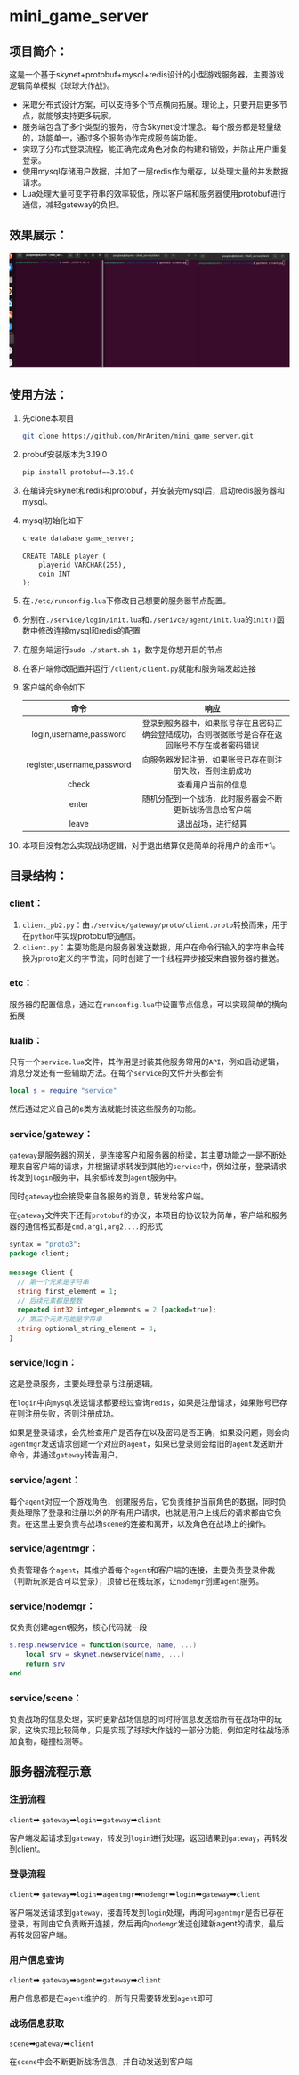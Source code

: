 # mini_game_server

## 项目简介：

这是一个基于skynet+protobuf+mysql+redis设计的小型游戏服务器，主要游戏逻辑简单模拟《球球大作战》。

- 采取分布式设计方案，可以支持多个节点横向拓展。理论上，只要开启更多节点，就能够支持更多玩家。
- 服务端包含了多个类型的服务，符合Skynet设计理念。每个服务都是轻量级的，功能单一，通过多个服务协作完成服务端功能。
- 实现了分布式登录流程，能正确完成角色对象的构建和销毁，并防止用户重复登录。
- 使用mysql存储用户数据，并加了一层redis作为缓存，以处理大量的并发数据请求。
- Lua处理大量可变字符串的效率较低，所以客户端和服务器使用protobuf进行通信，减轻gateway的负担。



## 效果展示：

![Alt text](./SHOW.gif)



## 使用方法：

1. 先clone本项目

   ```bash
   git clone https://github.com/MrAriten/mini_game_server.git
   ```

2. probuf安装版本为3.19.0

   ```bash
   pip install protobuf==3.19.0
   ```

3. 在编译完skynet和redis和protobuf，并安装完mysql后，启动redis服务器和mysql。

4. mysql初始化如下

   ```mysql
   create database game_server;
   
   CREATE TABLE player (
       playerid VARCHAR(255),
       coin INT
   );
   ```

5. 在`./etc/runconfig.lua`下修改自己想要的服务器节点配置。

6. 分别在`./service/login/init.lua`和`./serivce/agent/init.lua`的`init()`函数中修改连接mysql和redis的配置

7. 在服务端运行`sudo ./start.sh 1`，数字是你想开启的节点

8. 在客户端修改配置并运行'`/client/client.py`就能和服务端发起连接

9. 客户端的命令如下

   |            命令            |                             响应                             |
   | :------------------------: | :----------------------------------------------------------: |
   |  login,username,password   | 登录到服务器中，如果账号存在且密码正确会登陆成功，否则根据账号是否存在返回账号不存在或者密码错误 |
   | register,username,password |   向服务器发起注册，如果账号已存在则注册失败，否则注册成功   |
   |           check            |                      查看用户当前的信息                      |
   |           enter            |   随机分配到一个战场，此时服务器会不断更新战场信息给客户端   |
   |           leave            |                      退出战场，进行结算                      |

10. 本项目没有怎么实现战场逻辑，对于退出结算仅是简单的将用户的金币+1。



## 目录结构：

### client：

1. `client_pb2.py`：由`./service/gateway/proto/client.proto`转换而来，用于在`python`中实现protobuf的通信。
2. `client.py`：主要功能是向服务器发送数据，用户在命令行输入的字符串会转换为`proto`定义的字节流，同时创建了一个线程异步接受来自服务器的推送。

### etc：

服务器的配置信息，通过在`runconfig.lua`中设置节点信息，可以实现简单的横向拓展

### lualib：

只有一个`service.lua`文件，其作用是封装其他服务常用的`API`，例如启动逻辑，消息分发还有一些辅助方法。在每个`service`的文件开头都会有

```lua
local s = require "service"
```

然后通过定义自己的s类方法就能封装这些服务的功能。

### service/gateway：

`gateway`是服务器的网关，是连接客户和服务器的桥梁，其主要功能之一是不断处理来自客户端的请求，并根据请求转发到其他的`service`中，例如注册，登录请求转发到`login`服务中，其余都转发到`agent`服务中。

同时`gateway`也会接受来自各服务的消息，转发给客户端。

在`gateway`文件夹下还有`protobuf`的协议，本项目的协议较为简单，客户端和服务器的通信格式都是`cmd,arg1,arg2,...`的形式

```protobuf
syntax = "proto3";
package client;

message Client {
  // 第一个元素是字符串
  string first_element = 1;
  // 后续元素都是整数
  repeated int32 integer_elements = 2 [packed=true];
  // 第三个元素可能是字符串
  string optional_string_element = 3;
}
```

### service/login：

这是登录服务，主要处理登录与注册逻辑。

在`login`中向`mysql`发送请求都要经过查询`redis`，如果是注册请求，如果账号已存在则注册失败，否则注册成功。

如果是登录请求，会先检查用户是否存在以及密码是否正确，如果没问题，则会向`agentmgr`发送请求创建一个对应的`agent`，如果已登录则会给旧的`agent`发送断开命令，并通过`gateway`转告用户。

### service/agent：

每个`agent`对应一个游戏角色，创建服务后，它负责维护当前角色的数据，同时负责处理除了登录和注册以外的所有用户请求，也就是用户上线后的请求都由它负责。在这里主要负责与战场`scene`的连接和离开，以及角色在战场上的操作。

### service/agentmgr：

负责管理各个`agent`，其维护着每个`agent`和客户端的连接，主要负责登录仲裁（判断玩家是否可以登录），顶替已在线玩家，让`nodemgr`创建`agent`服务。

### service/nodemgr：

仅负责创建agent服务，核心代码就一段

```lua
s.resp.newservice = function(source, name, ...)
	local srv = skynet.newservice(name, ...)
	return srv
end
```

### service/scene：

负责战场的信息处理，实时更新战场信息的同时将信息发送给所有在战场中的玩家，这块实现比较简单，只是实现了球球大作战的一部分功能，例如定时往战场添加食物，碰撞检测等。



## 服务器流程示意

### 注册流程

`client`➡ `gateway`➡`login`➡`gateway`➡`client`

客户端发起请求到`gateway`，转发到`login`进行处理，返回结果到`gateway`，再转发到client。

### 登录流程

`client`➡ `gateway`➡`login`➡`agentmgr`➡`nodemgr`➡`login`➡`gateway`➡`client`

客户端发送请求到`gateway`，接着转发到`login`处理，再询问`agentmgr`是否已存在登录，有则由它负责断开连接，然后再向`nodemgr`发送创建新agent的请求，最后再转发回客户端。

### 用户信息查询

`client`➡ `gateway`➡`agent`➡`gateway`➡`client`

用户信息都是在`agent`维护的，所有只需要转发到`agent`即可

### 战场信息获取

`scene`➡`gateway`➡`client`

在`scene`中会不断更新战场信息，并自动发送到客户端
